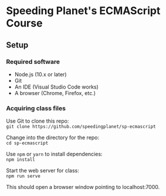 # Speeding Planet's ECMAScript Course

## Setup

### Required software
- Node.js (10.x or later)
- Git
- An IDE (Visual Studio Code works)
- A browser (Chrome, Firefox, etc.)

### Acquiring class files

Use Git to clone this repo:  
`git clone https://github.com/speedingplanet/sp-ecmascript`  

Change into the directory for the repo:  
`cd sp-ecmascript`  

Use `npm` or `yarn` to install dependencies:  
`npm install`  

Start the web server for class:  
`npm run serve`  

This should open a browser window pointing to localhost:7000. 